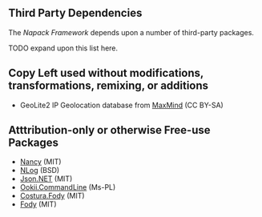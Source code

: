 Third Party Dependencies
------------------------

The *Napack Framework* depends upon a number of third-party packages.

TODO expand upon this list here.

Copy Left used without modifications, transformations, remixing, or additions
-----------------------------------------------------------------------------
* GeoLite2 IP Geolocation database from [MaxMind](http://www.maxmind.com) (CC BY-SA)


Atttribution-only or otherwise Free-use Packages
---------------------------------
* [Nancy](https://github.com/NancyFx/Nancy) (MIT)
* [NLog](http://nlog-project.org) (BSD)
* [Json.NET](https://github.com/JamesNK/Newtonsoft.Json) (MIT)
* [Ookii.CommandLine](http://ookiicommandline.codeplex.com/) (Ms-PL)
* [Costura.Fody](https://github.com/Fody/Costura) (MIT)
* [Fody](https://github.com/Fody/Fody) (MIT)
